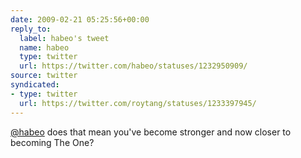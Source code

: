 ```yaml
---
date: 2009-02-21 05:25:56+00:00
reply_to:
  label: habeo's tweet
  name: habeo
  type: twitter
  url: https://twitter.com/habeo/statuses/1232950909/
source: twitter
syndicated:
- type: twitter
  url: https://twitter.com/roytang/statuses/1233397945/
---
```


[@habeo](https://twitter.com/habeo/) does that mean you've become stronger and now closer to becoming The One?